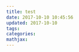 ```yaml
---
title: test
date: 2017-10-10 10:45:56
updated: 2017-10-10
tags:
categories:
mathjax:
---
```

